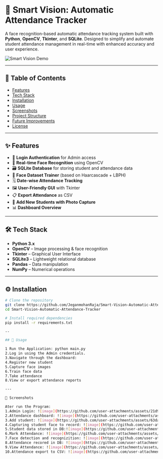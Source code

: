 # 🎯 Smart Vision: Automatic Attendance Tracker

A face recognition-based automatic attendance tracking system built with **Python**, **OpenCV**, **Tkinter**, and **SQLite**. Designed to simplify and automate student attendance management in real-time with enhanced accuracy and user experience.

![Smart Vision Demo](https://your-image-or-gif-link-here.gif)

---

## 📌 Table of Contents

- [Features](#-features)
- [Tech Stack](#-tech-stack)
- [Installation](#-installation)
- [Usage](#-usage)
- [Screenshots](#-screenshots)
- [Project Structure](#-project-structure)
- [Future Improvements](#-future-improvements)
- [License](#-license)

---

## ✨ Features

- 🔐 **Login Authentication** for Admin access
- 🎦 **Real-time Face Recognition** using OpenCV
- 🗃️ **SQLite Database** for storing student and attendance data
- 🧠 **Face Dataset Trainer** (based on Haarcascade + LBPH)
- 🗓️ **Date-wise Attendance Tracking**
- 🖼️ **User-Friendly GUI** with Tkinter
- 📋 **Export Attendance** as CSV
- 📸 **Add New Students with Photo Capture**
- 📊 **Dashboard Overview**

---

## 🛠 Tech Stack

- **Python 3.x**
- **OpenCV** – Image processing & face recognition
- **Tkinter** – Graphical User Interface
- **SQLite3** – Lightweight relational database
- **Pandas** – Data manipulation
- **NumPy** – Numerical operations 

---

## ⚙️ Installation

```bash
# Clone the repository
git clone https://github.com/JeganmohanRaja/Smart-Vision-Automatic-Attendance-Tracker.git
cd Smart-Vision-Automatic-Attendance-Tracker

# Install required dependencies
pip install -r requirements.txt

--

## 🚀 Usage

1 Run the Application: python main.py
2.Log in using the Admin credentials.
3.Navigate through the dashboard:
4.Register new student
5.Capture face images
6.Train face data
7.Take attendance
8.View or export attendance reports

---

📸 Screenshots

Ater run the Program:
1.Admin Login: ![image](https://github.com/user-attachments/assets/21d91aee-3115-454d-87f8-427934cc3df2)
2.Attendance dashboard: ![image](https://github.com/user-attachments/assets/4c425bda-8af0-4a13-8c3f-f1f10d7369aa)
3.Add student: ![image](https://github.com/user-attachments/assets/63da33b9-a4b8-460d-8e82-cde571bf924f)
4.Capturing student face to record: ![image](https://github.com/user-attachments/assets/bcafa892-20ea-43b2-a45f-72be8e3bada1)
5.Student data stored in DB:![image](https://github.com/user-attachments/assets/f6cdd1da-d368-481c-b4bb-8bbf1b8bdf61)
6.Mark Attendance: ![image](https://github.com/user-attachments/assets/5413f70f-9ab8-4a81-a4fb-4eacbc816004)
7.Face detection and recognizition: ![image](https://github.com/user-attachments/assets/6440fe94-b688-48aa-9453-b0e4a776e081)
8.Attendance recored in DB: ![image](https://github.com/user-attachments/assets/43a5139c-421e-47e6-b2da-27578317430d)
9.View Attendance: ![image](https://github.com/user-attachments/assets/8c9b3d08-20fd-4421-a438-1f04cd58341f)
10.Attendance export to CSV: ![image](https://github.com/user-attachments/assets/9bdd7144-b6da-4ffd-8d6d-8bad8fbdda8e)



 









